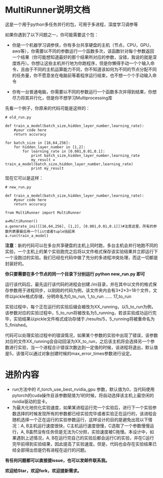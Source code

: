 # MultiRunner说明文档

这是一个用于python多任务并行的包，可用于多进程，深度学习调参等

如果你遇到了以下问题之一，你可能需要这个包：

- 你是一个机器学习调参侠，你有多台共享硬盘的主机（节点，CPU，GPU，aws等），你需要以不同的参数运行一个函数多次，该函数针对每个参数返回一个结果（你可能想知道最好的那个结果所对应的参数，没错，我说的就是深度炼丹）。你想让这些主机并行地为你跑程序，但是你懒得手动一个个输入命令，且由于不同的主机运算能力不同，你不知道该如何为不同的节点分配不同的任务量，你不愿意坐在电脑前等着程序运行结束，也不想一个个手动输入命令

- 你有一台普通电脑，你需要以不同的参数运行一个函数多次并得到结果，你想尽力将其并行化，但是你不想学习Multiprocessing库


先看一个例子，你原来的代码可能是这样的：
```
# old_run.py

def train_a_model(batch_size,hidden_layer_number,learning_rate):
    #your code here
    return accuracy

for batch_size in [16,64,256]:
    for hidden_layer_number in [1,2]:
        for learning_rate in [0.001,0.01,0.1]:
            print batch_size,hidden_layer_number,learning_rate
            my_result = train_a_model(batch_size,hidden_layer_number,learning_rate)
            print my_result
```

现在它可以是这样：


```
# new_run.py

def train_a_model(batch_size,hidden_layer_number,learning_rate):
    #your code here
    return accuracy

from MultiRunner import MultiRunner

a=MultiRunner()
a.generate_ini([[16,64,256], [1,2], [0.001,0.01,0.1]])#注意这里，所有的参数列表要最后用一个list或者tuple括起来
a.run(train_a_model)
```

**注意**：新的代码可以在多台共享硬盘的主机上同时跑，多台主机会并行地跑不同的实验，一个主机上的某个实验跑完之后将以文件格式保存该实验结果并立即运行下一个没跑过的实验。我们已经在代码中做了充分的多进程冲突处理，而这一切都是封装好的。

**你只要需要在多个节点的同一个目录下分别运行 python new_run.py 即可**

运行该代码后，最先运行该代码的进程会创建./ini目录，并在其中以文件的格式保存参数用于进程同步，以刚刚的代码为例，该文件夹内会有3\*2\*3=18个文件，文件以pickle格式存储，分明命名为0\_to\_run, 1\_to\_run ...... 17\_to\_run

实验过程中，每个正在运行的实验后缀会被改为XX\_running，以5\_to\_run为例，该参数对应的实验过程中，5\_to\_run将被改名为5\_running，若该实验成功运行完毕，实验结果以pickle文件格式成功存储于./results/5，5\_running将被重命名为5\_finished。


代码可以处理实验过程中的错误情况，如果某个参数的实验中出现了错误，该参数对应的文件XX\_running会自动回滚为XX\_to\_run，之后该主机将会选择另一个参数进行实验，当一个进程合计错误次数达到一定值的时候，该进程将退出，默认值是5，该值可以通过对象创建时候的max_error_times参数进行设定。

# 进阶内容
- run方法中的 if_torch_use_best_nvidia_gpu 参数，默认值为0，当代码使用pytorch的cuda操作且该参数赋值为1的时候，将自动选择该主机上最空闲的nvidia驱动的显卡。
- 为最大化地优化实验速度，如果某进程运行完一个实验后，进行下一个实验参数选择的时候发现所有的参数都已经实验完毕或者实验正在运行的，该进程会随机选择一个正在运行的实验参数运行，这样设计的目的是避免出现以下情况：A, B主机运行速度很快，C主机运行速度很慢，C选取了一个参数慢慢运行，A, B虽然没有任务但是无法为C分担，实验速度被C拖慢。本设计中，如果遇到上述情况，A, B在运行完自己的实验后都会运行C的实验，并在C运行完毕前得到实验结果，因此提高了实验速度。但是，代码也会存在实验结果已经全部得出但是仍有进程在运行的问题。

**有任何问题都可以直接提issue，也可以发邮件联系我。**

**欢迎给Star，欢迎fork，欢迎提新需求。**
